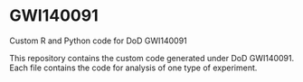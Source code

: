 # GWI140091
Custom R and Python code for DoD GWI140091

This repository contains the custom code generated under DoD GWI140091. Each file contains the code for analysis of one type of experiment. 
